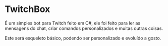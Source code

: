 # TwitchBox

É um simples bot para Twitch feito em C#, ele foi feito para ler as mensagens do chat, criar comandos personalizados e muitas outras coisas.

Este será esqueleto básico, podendo ser personalizado e evoluído a gosto.